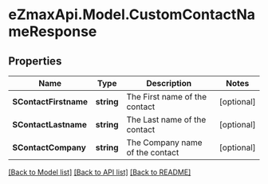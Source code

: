 
# eZmaxApi.Model.CustomContactNameResponse

## Properties

Name | Type | Description | Notes
------------ | ------------- | ------------- | -------------
**SContactFirstname** | **string** | The First name of the contact | [optional] 
**SContactLastname** | **string** | The Last name of the contact | [optional] 
**SContactCompany** | **string** | The Company name of the contact | [optional] 

[[Back to Model list]](../README.md#documentation-for-models)
[[Back to API list]](../README.md#documentation-for-api-endpoints)
[[Back to README]](../README.md)

